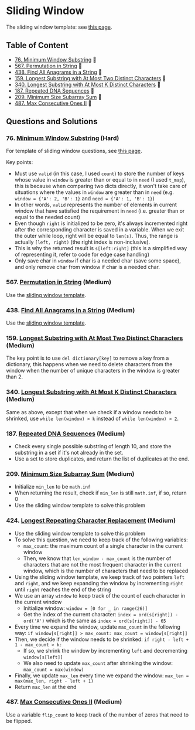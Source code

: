 
# Sliding Window

The sliding window template: see [this page](../README.md).

## Table of Content
- [76. Minimum Window Substring](#76-minimum-window-substring-hard) 🍎
- [567. Permutation in String](#567-permutation-in-string-medium) 🍊
- [438. Find All Anagrams in a String](#438-find-all-anagrams-in-a-string-medium) 🍊
- [159. Longest Substring with At Most Two Distinct Characters](#159-longest-substring-with-at-most-two-distinct-characters-medium) 🍊
- [340. Longest Substring with At Most K Distinct Characters](#340-longest-substring-with-at-most-k-distinct-characters-medium) 🍊
- [187. Repeated DNA Sequences](#187-repeated-dna-sequences-medium) 🍊
- [209. Minimum Size Subarray Sum](#209-minimum-size-subarray-sum-medium) 🍊
- [487. Max Consecutive Ones II](#487-max-consecutive-ones-ii-medium) 🍊

## Questions and Solutions

### 76. [Minimum Window Substring](https://leetcode.com/problems/minimum-window-substring/) (Hard)
For template of sliding window questions, see [this page](https://github.com/lexiewangdl/pyalgo/blob/2f0446458ce2647cca671149926d3492e395ad48/README.md).

Key points:
- Must use `valid` (in this case, I used `count`) to store the number of keys whose value in `window` is greater than or equal to in `need` (I used `t_map`), this is because when comparing two dicts directly, it won't take care of situations where the values in `window` are greater than in `need` (e.g. `window = {'A': 2, 'B': 1}` and `need = {'A': 1, 'B': 1}`)
- In other words, `valid` represents the number of elements in current window that have satisfied the requirement in `need` (i.e. greater than or equal to the needed count)
- Even though `right` is initialized to be zero, it's always incremented right after the corresponding character is saved in a variable. When we exit the outer while loop, right will be equal to `len(s)`. Thus, the range is actually `[left, right)` (the right index is non-inclusive).
- This is why the returned result is `s[left:right]` (this is a simplified way of representing it, refer to code for edge case handling)
- Only save char in `window` if char is a needed char (save some space), and only remove char from window if char is a needed char.

### 567. [Permutation in String](https://leetcode.com/problems/permutation-in-string/) (Medium)
Use the [sliding window template](https://github.com/lexiewangdl/pyalgo/blob/2f0446458ce2647cca671149926d3492e395ad48/README.md).

### 438. [Find All Anagrams in a String](https://leetcode.com/problems/find-all-anagrams-in-a-string/description/) (Medium)
Use the [sliding window template](https://github.com/lexiewangdl/pyalgo/blob/2f0446458ce2647cca671149926d3492e395ad48/README.md).

### 159. [Longest Substring with At Most Two Distinct Characters](https://leetcode.com/problems/longest-substring-with-at-most-two-distinct-characters/) (Medium)
The key point is to use `del dictionary[key]` to remove a key from a dictionary, this happens when we need to delete
characters from the window when the number of unique characters in the window is greater than 2.

### 340. [Longest Substring with At Most K Distinct Characters](https://leetcode.com/problems/longest-substring-with-at-most-k-distinct-characters/) (Medium)
Same as above, except that when we check if a window needs to be shrinked, use `while len(window) > k` instead of `while len(window) > 2`.

### 187. [Repeated DNA Sequences](https://leetcode.com/problems/repeated-dna-sequences/) (Medium)
- Check every single possible substring of length 10, and store the substring in a set if it's not already in the set.
- Use a set to store duplicates, and return the list of duplicates at the end.

### 209. [Minimum Size Subarray Sum](https://leetcode.com/problems/minimum-size-subarray-sum/) (Medium)
- Initialize `min_len` to be `math.inf`
- When returning the result, check if `min_len` is still `math.inf`, if so, return 0
- Use the sliding window template to solve this problem

### 424. [Longest Repeating Character Replacement](https://leetcode.com/problems/longest-repeating-character-replacement/) (Medium)
- Use the sliding window template to solve this problem
- To solve this question, we need to keep track of the following variables:
  - `max_count`: the maximum count of a single character in the current window
  - Then, we know that `len_window - max_count` is the number of characters that are not the most frequent character in the current window, which is the number of characters that need to be replaced
- Using the sliding window template, we keep track of two pointers `left` and `right`, and we keep expanding the window by incrementing `right` until `right` reaches the end of the string
- We use an array `window` to keep track of the count of each character in the current window
  - Initialize window: `window = [0 for _ in range(26)]`
  - Get the index of the current character: `index = ord(s[right]) - ord('A')` which is the same as `index = ord(s[right]) - 65`
- Every time we expand the window, update `max_count` in the following way: `if window[s[right]] > max_count: max_count = window[s[right]]`
- Then, we decide if the window needs to be shrinked: `if right - left + 1 - max_count > k:`
  - If so, we shrink the window by incrementing `left` and decrementing `window[s[left]]`
  - We also need to update `max_count` after shrinking the window: `max_count = max(window)`
- Finally, we update `max_len` every time we expand the window: `max_len = max(max_len, right - left + 1)`
- Return `max_len` at the end

### 487. [Max Consecutive Ones II](https://leetcode.com/problems/max-consecutive-ones-ii/) (Medium)
Use a variable `flip_count` to keep track of the number of zeros that need to be flipped.